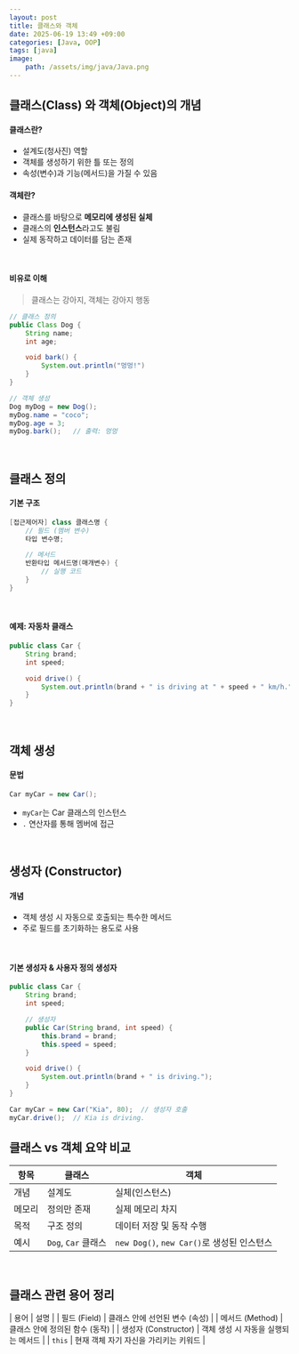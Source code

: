 ```yaml
---
layout: post
title: 클래스와 객체
date: 2025-06-19 13:49 +09:00
categories: [Java, OOP]
tags: [java]
image: 
    path: /assets/img/java/Java.png
---
```


## 클래스(Class) 와 객체(Object)의 개념

#### 클래스란?

- 설계도(청사진) 역할
- 객체를 생성하기 위한 틀 또는 정의
- 속성(변수)과 기능(메서드)을 가질 수 있음

#### 객체란?

- 클래스를 바탕으로 **메모리에 생성된 실체**
- 클래스의 **인스턴스**라고도 불림
- 실제 동작하고 데이터를 담는 존재

<br>

#### 비유로 이해

> 클래스는 강아지, 객체는 강아지 행동

```java
// 클래스 정의
public Class Dog {
    String name;
    int age;

    void bark() {
        System.out.println("멍멍!")
    }
}

// 객체 생성
Dog myDog = new Dog();
myDog.name = "coco";
myDog.age = 3;
myDog.bark();   // 출력: 멍멍
```

<br>

## 클래스 정의

#### 기본 구조

```java
[접근제어자] class 클래스명 {
    // 필드 (멤버 변수)
    타입 변수명;

    // 메서드
    반환타입 메서드명(매개변수) {
        // 실행 코드
    }
}
```

<br>

#### 예제: 자동차 클래스

```java
public class Car {
    String brand;
    int speed;

    void drive() {
        System.out.println(brand + " is driving at " + speed + " km/h.");
    }
}
```

<br>

## 객체 생성

#### 문법

```java
Car myCar = new Car();
```

- `myCar`는 Car 클래스의 인스턴스
- `.` 연산자를 통해 멤버에 접근

<br>

## 생성자 (Constructor)

#### 개념

- 객체 생성 시 자동으로 호출되는 특수한 메서드
- 주로 필드를 초기화하는 용도로 사용

<br>

#### 기본 생성자  & 사용자 정의 생성자

```java
public class Car {
    String brand;
    int speed;

    // 생성자
    public Car(String brand, int speed) {
        this.brand = brand;
        this.speed = speed;
    }

    void drive() {
        System.out.println(brand + " is driving.");
    }
}
```

```java
Car myCar = new Car("Kia", 80);  // 생성자 호출
myCar.drive();  // Kia is driving.
```

## 클래스 vs 객체 요약 비교

| 항목 | 클래스 | 객체 |
|-|-|-|
| 개념 | 설계도 | 실체(인스턴스) |
| 메모리 | 정의만 존재 | 실제 메모리 차지 |
| 목적 | 구조 정의 | 데이터 저장 및 동작 수행 |
| 예시 | `Dog`, `Car` 클래스 | `new Dog()`, `new Car()`로 생성된 인스턴스 |

<br>

## 클래스 관련 용어 정리

| 용어 | 설명 |
| 필드 (Field) | 클래스 안에 선언된 변수 (속성) |
| 메서드 (Method) | 클래스 안에 정의된 함수 (동작) |
| 생성자 (Constructor) | 객체 생성 시 자동을 실행되는 메서드 |
| `this` | 현재 객체 자기 자신을 가리키는 키워드 |


